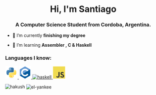 <h1 align="center">Hi, I'm Santiago</h1>
<h3 align="center">A Computer Science Student from Cordoba, Argentina.</h3>

- 🔭 I’m currently **finishing my degree**

- 🌱 I’m learning **Assembler , C & Haskell**


<h3 align="left">Languages I know:</h3>
<p align="left"> 
  
<a href="https://www.python.org/" target="_blank" rel="noreferrer"> <img src="https://raw.githubusercontent.com/devicons/devicon/master/icons/python/python-original.svg" alt="linux" width="40" height="40"/>
<a href="https://www.cprogramming.com/" target="_blank" rel="noreferrer"> <img src="https://raw.githubusercontent.com/devicons/devicon/master/icons/c/c-original.svg" alt="c" width="40" height="40"/> </a> 
<a href="https://www.haskell.org/" target="_blank" rel="noreferrer"> <img src="https://upload.wikimedia.org/wikipedia/commons/1/1c/Haskell-Logo.svg" alt="haskell" width="40" height="40"/> </a> 
<a href="https://developer.mozilla.org/en-US/docs/Web/JavaScript" target="_blank" rel="noreferrer"> <img src="https://raw.githubusercontent.com/devicons/devicon/master/icons/javascript/javascript-original.svg" alt="javascript" width="40" height="40"/> </a> 
</p>

<p><img align="left" src="https://github-readme-stats.vercel.app/api/top-langs?username=el-yankee&show_icons=true&locale=en&layout=full&theme=midnight-purple&langs_count=10" alt="hakush" /></p>
<p>&nbsp;<img align="center" src="https://github-readme-stats.vercel.app/api?username=el-yankee&show_icons=true&locale=en&theme=midnight-purple" alt="el-yankee" /></p>
